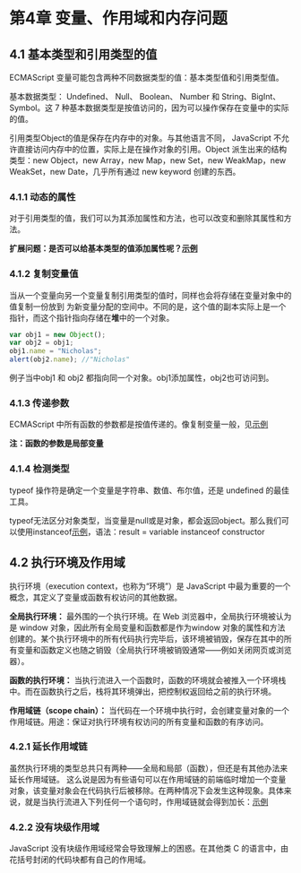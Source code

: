 # 第4章 变量、作用域和内存问题

## 4.1 基本类型和引用类型的值

ECMAScript 变量可能包含两种不同数据类型的值：基本类型值和引用类型值。 

基本数据类型： Undefined、 Null、 Boolean、 Number 和 String、BigInt、Symbol。这 7 种基本数据类型是按值访问的，因为可以操作保存在变量中的实际的值。

引用类型Object的值是保存在内存中的对象。与其他语言不同， JavaScript 不允许直接访问内存中的位置，实际上是在操作对象的引用。Object 派生出来的结构类型：new Object，new Array，new Map，new Set，new WeakMap，new WeakSet，new Date，几乎所有通过 new keyword 创建的东西。

### 4.1.1 动态的属性
对于引用类型的值，我们可以为其添加属性和方法，也可以改变和删除其属性和方法。

**扩展问题：是否可以给基本类型的值添加属性呢？[示例](./4.1/DynamicPropertiesExample02.html)**

### 4.1.2 复制变量值
当从一个变量向另一个变量复制引用类型的值时，同样也会将存储在变量对象中的值复制一份放到
为新变量分配的空间中。不同的是，这个值的副本实际上是一个指针，而这个指针指向存储在**堆**中的一个对象。

```javascript
var obj1 = new Object();
var obj2 = obj1;
obj1.name = "Nicholas";
alert(obj2.name); //"Nicholas"
```

例子当中obj1 和 obj2 都指向同一个对象。obj1添加属性，obj2也可访问到。

### 4.1.3 传递参数
ECMAScript 中所有函数的参数都是按值传递的。像复制变量一般，见[示例](./4.1/FunctionArgumentsExample01.html)

**注：函数的参数是局部变量**

### 4.1.4 检测类型
typeof 操作符是确定一个变量是字符串、数值、布尔值，还是 undefined 的最佳工具。

typeof无法区分对象类型，当变量是null或是对象，都会返回object。那么我们可以使用instanceof[示例](./4.1/DeterminingTypeExample02.html)，语法：result = variable instanceof constructor

## 4.2 执行环境及作用域
执行环境（execution context，也称为“环境”）是 JavaScript 中最为重要的一个概念，其定义了变量或函数有权访问的其他数据。

**全局执行环境：** 最外围的一个执行环境。在 Web 浏览器中，全局执行环境被认为是 window 对象，因此所有全局变量和函数都是作为window 对象的属性和方法创建的。某个执行环境中的所有代码执行完毕后，该环境被销毁，保存在其中的所有变量和函数定义也随之销毁（全局执行环境被销毁通常——例如关闭网页或浏览器）。

**函数的执行环境：** 当执行流进入一个函数时，函数的环境就会被推入一个环境栈中。而在函数执行之后，栈将其环境弹出，把控制权返回给之前的执行环境。 

**作用域链（scope chain）：** 当代码在一个环境中执行时，会创建变量对象的一个作用域链。用途：保证对执行环境有权访问的所有变量和函数的有序访问。

### 4.2.1 延长作用域链
虽然执行环境的类型总共只有两种——全局和局部（函数），但还是有其他办法来延长作用域链。
这么说是因为有些语句可以在作用域链的前端临时增加一个变量对象，该变量对象会在代码执行后被移除。在两种情况下会发生这种现象。具体来说，就是当执行流进入下列任何一个语句时，作用域链就会得到加长：[示例](./4.1/ExecutionContextExample03.html)

### 4.2.2 没有块级作用域
JavaScript 没有块级作用域经常会导致理解上的困惑。在其他类 C 的语言中，由花括号封闭的代码块都有自己的作用域。